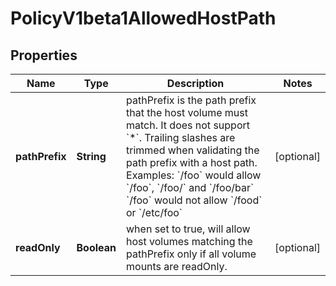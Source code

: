 

# PolicyV1beta1AllowedHostPath

## Properties

Name | Type | Description | Notes
------------ | ------------- | ------------- | -------------
**pathPrefix** | **String** | pathPrefix is the path prefix that the host volume must match. It does not support &#x60;*&#x60;. Trailing slashes are trimmed when validating the path prefix with a host path.  Examples: &#x60;/foo&#x60; would allow &#x60;/foo&#x60;, &#x60;/foo/&#x60; and &#x60;/foo/bar&#x60; &#x60;/foo&#x60; would not allow &#x60;/food&#x60; or &#x60;/etc/foo&#x60; |  [optional]
**readOnly** | **Boolean** | when set to true, will allow host volumes matching the pathPrefix only if all volume mounts are readOnly. |  [optional]



